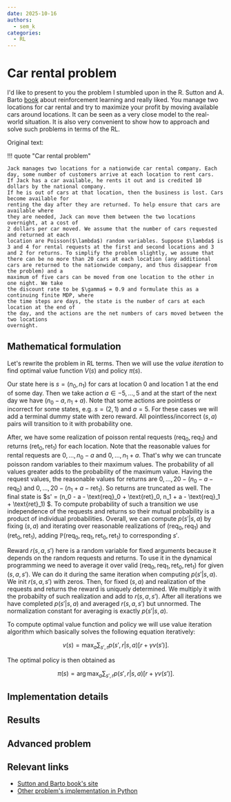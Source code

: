 ```yaml
---
date: 2025-10-16
authors:
  - sem_k
categories:
  - RL
---
```


# Car rental problem

I'd like to present to you the problem I stumbled upon in the R. Sutton and A. Barto [book](http://incompleteideas.net/book/the-book-2nd.html) about reinforcement learning and really liked. You manage two locations for car rental and try to maximize your profit by moving available cars around locations. It can be seen as a very close model to the real-world situation. It is also very convenient to show how to approach and solve such problems in terms of the RL.

<!-- more -->

Original text:

!!! quote "Car rental problem"

    Jack manages two locations for a nationwide car rental company. Each day, some number of customers arrive at each location to rent cars.
    If Jack has a car available, he rents it out and is credited 10 dollars by the national company.
    If he is out of cars at that location, then the business is lost. Cars become available for
    renting the day after they are returned. To help ensure that cars are available where
    they are needed, Jack can move them between the two locations overnight, at a cost of
    2 dollars per car moved. We assume that the number of cars requested and returned at each
    location are Poisson($\lambda$) random variables. Suppose $\lambda$ is 3 and 4 for rental requests at the first and second locations and 3 and 2 for returns. To simplify the problem slightly, we assume that there can be no more than 20 cars at each location (any additional cars are returned to the nationwide company, and thus disappear from the problem) and a
    maximum of five cars can be moved from one location to the other in one night. We take
    the discount rate to be $\gamma$ = 0.9 and formulate this as a continuing finite MDP, where
    the time steps are days, the state is the number of cars at each location at the end of
    the day, and the actions are the net numbers of cars moved between the two locations
    overnight.

## Mathematical formulation

Let's rewrite the problem in RL terms. Then we will use the *value iteration* to find optimal value function $V(s)$ and policy $\pi(s)$.

Our state here is $s = (n_0, n_1)$ for cars at location 0 and location 1 at the end of some day. Then we take action $a \in -5, \ldots, 5$ and at the start of the next day we have $(n_0 - a, n_1 + a)$. Note that some actions are pointless or incorrect for some states, e.g. $s = (2, 1)$ and $a = 5$. For these cases we will add a terminal dummy state with zero reward. All pointless/incorrect $(s, a)$ pairs will transition to it with probability one.

After, we have some realization of poisson rental requests $(\text{req}_0, \text{req}_1)$ and returns $(\text{ret}_0, \text{ret}_1)$ for each location. Note that the reasonable values for rental requests are $0, \ldots, n_0 - a$ and $0, \ldots, n_1 + a$. That's why we can truncate poisson random variables to their maximum values. The probability of all values greater adds to the probability of the maximum value. Having the request values, the reasonable values for returns are $0, \ldots, 20 - (n_0 - a - \text{req}_0)$ and $0, \ldots, 20 - (n_1 + a - \text{ret}_1)$. So returns are truncated as well. The final state is $s' = (n_0 - a - \text{req}_0 + \text{ret}_0, n_1 + a - \text{req}_1 + \text{ret}_1) $. To compute probability of such a transition we use independence of the requests and returns so their mutual probability is a product of individual probabilities. Overall, we can compute $p(s' | s, a)$ by fixing $(s, a)$ and iterating over reasonable realizations of $(\text{req}_0, \text{req}_1)$ and $(\text{ret}_0, \text{ret}_1)$, adding $\mathbb{P}(\text{req}_0, \text{req}_1, \text{ret}_0, \text{ret}_1)$ to corresponding $s'$.

Reward $r(s, a, s')$ here is a random variable for fixed arguments because it depends on the random requests and returns. To use it in the dynamical programming we need to average it over valid $(\text{req}_0, \text{req}_1, \text{ret}_0, \text{ret}_1)$ for given $(s, a, s')$. We can do it during the same iteration when computing $p(s' | s, a)$. We init $r(s, a, s')$ with zeros. Then, for fixed $(s, a)$ and realization of the requests and returns the reward is uniquely determined. We multiply it with the probabilty of such realization and add to $r(s, a, s')$. After all iterations we have completed $p(s' | s, a)$ and averaged $r(s, a, s')$ but unnormed. The normalization constant for averaging is exactly $p(s' | s, a)$.

To compute optimal value function and policy we will use value iteration algorithm which basically solves the following equation iteratively:

$$
    v(s) = \max_a \sum_{s',r} p(s',r|s,a) \left[ r + \gamma v(s') \right].
$$

The optimal policy is then obtained as

$$
    \pi(s) = \arg\max_a \sum_{s',r} p(s',r|s,a) \left[ r + \gamma v(s') \right].
$$

## Implementation details

## Results

## Advanced problem

## Relevant links

- [Sutton and Barto book's site](http://incompleteideas.net/book/the-book-2nd.html)
- [Other problem's implementation in Python](https://github.com/ShangtongZhang/reinforcement-learning-an-introduction/blob/master/chapter04/car_rental.py)
